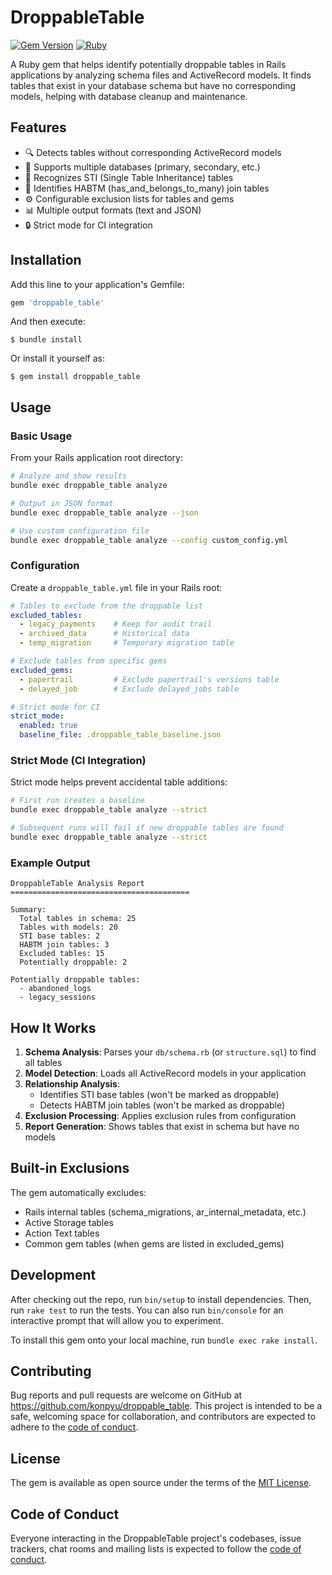 # DroppableTable

[![Gem Version](https://badge.fury.io/rb/droppable_table.svg)](https://badge.fury.io/rb/droppable_table)
[![Ruby](https://github.com/konpyu/droppable_table/actions/workflows/main.yml/badge.svg)](https://github.com/konpyu/droppable_table/actions/workflows/main.yml)

A Ruby gem that helps identify potentially droppable tables in Rails applications by analyzing schema files and ActiveRecord models. It finds tables that exist in your database schema but have no corresponding models, helping with database cleanup and maintenance.

## Features

- 🔍 Detects tables without corresponding ActiveRecord models
- 🚀 Supports multiple databases (primary, secondary, etc.)
- 🎯 Recognizes STI (Single Table Inheritance) tables
- 🔗 Identifies HABTM (has_and_belongs_to_many) join tables
- ⚙️ Configurable exclusion lists for tables and gems
- 📊 Multiple output formats (text and JSON)
- 🔒 Strict mode for CI integration

## Installation

Add this line to your application's Gemfile:

```ruby
gem 'droppable_table'
```

And then execute:

    $ bundle install

Or install it yourself as:

    $ gem install droppable_table

## Usage

### Basic Usage

From your Rails application root directory:

```bash
# Analyze and show results
bundle exec droppable_table analyze

# Output in JSON format
bundle exec droppable_table analyze --json

# Use custom configuration file
bundle exec droppable_table analyze --config custom_config.yml
```

### Configuration

Create a `droppable_table.yml` file in your Rails root:

```yaml
# Tables to exclude from the droppable list
excluded_tables:
  - legacy_payments    # Keep for audit trail
  - archived_data      # Historical data
  - temp_migration     # Temporary migration table

# Exclude tables from specific gems
excluded_gems:
  - papertrail         # Exclude papertrail's versions table
  - delayed_job        # Exclude delayed_jobs table

# Strict mode for CI
strict_mode:
  enabled: true
  baseline_file: .droppable_table_baseline.json
```

### Strict Mode (CI Integration)

Strict mode helps prevent accidental table additions:

```bash
# First run creates a baseline
bundle exec droppable_table analyze --strict

# Subsequent runs will fail if new droppable tables are found
bundle exec droppable_table analyze --strict
```

### Example Output

```
DroppableTable Analysis Report
========================================

Summary:
  Total tables in schema: 25
  Tables with models: 20
  STI base tables: 2
  HABTM join tables: 3
  Excluded tables: 15
  Potentially droppable: 2

Potentially droppable tables:
  - abandoned_logs
  - legacy_sessions
```

## How It Works

1. **Schema Analysis**: Parses your `db/schema.rb` (or `structure.sql`) to find all tables
2. **Model Detection**: Loads all ActiveRecord models in your application
3. **Relationship Analysis**: 
   - Identifies STI base tables (won't be marked as droppable)
   - Detects HABTM join tables (won't be marked as droppable)
4. **Exclusion Processing**: Applies exclusion rules from configuration
5. **Report Generation**: Shows tables that exist in schema but have no models

## Built-in Exclusions

The gem automatically excludes:
- Rails internal tables (schema_migrations, ar_internal_metadata, etc.)
- Active Storage tables
- Action Text tables
- Common gem tables (when gems are listed in excluded_gems)

## Development

After checking out the repo, run `bin/setup` to install dependencies. Then, run `rake test` to run the tests. You can also run `bin/console` for an interactive prompt that will allow you to experiment.

To install this gem onto your local machine, run `bundle exec rake install`.

## Contributing

Bug reports and pull requests are welcome on GitHub at https://github.com/konpyu/droppable_table. This project is intended to be a safe, welcoming space for collaboration, and contributors are expected to adhere to the [code of conduct](https://github.com/konpyu/droppable_table/blob/main/CODE_OF_CONDUCT.md).

## License

The gem is available as open source under the terms of the [MIT License](https://opensource.org/licenses/MIT).

## Code of Conduct

Everyone interacting in the DroppableTable project's codebases, issue trackers, chat rooms and mailing lists is expected to follow the [code of conduct](https://github.com/konpyu/droppable_table/blob/main/CODE_OF_CONDUCT.md).